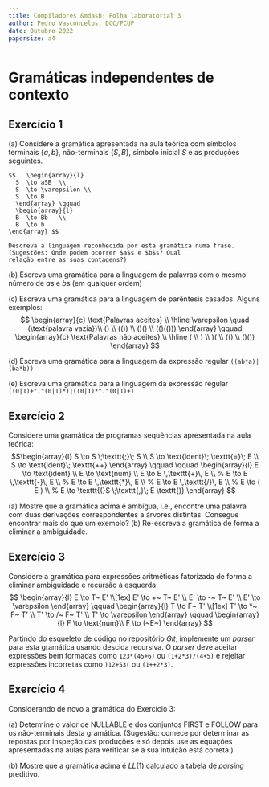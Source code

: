 ```yaml
---
title: Compiladores &mdash; Folha laboratorial 3
author: Pedro Vasconcelos, DCC/FCUP
date: Outubro 2022
papersize: a4
...
```


# Gramáticas independentes de contexto

## Exercício 1

(a) Considere a gramática apresentada na aula teórica
	com símbolos terminais $\{a,b\}$, não-terminais $\{S, B\}$,  símbolo
	inicial $S$ e as produções seguintes.

	$$   \begin{array}{l}
      S  \to aSB  \\
      S  \to \varepsilon \\
      S  \to B    
	  \end{array} \qquad
	  \begin{array}{l}
      B  \to Bb   \\
      B  \to b 
	\end{array} $$
  
	Descreva a linguagem reconhecida por esta gramática numa frase.
	(Sugestões: Onde podem ocorrer $a$s e $b$s? Qual
	relação entre as suas contagens?)

(b) Escreva uma gramática para a linguagem de palavras com o mesmo número
    de $a$s e $b$s (em qualquer ordem)

(c)	Escreva uma gramática para a linguagem de parêntesis casados.
	Alguns exemplos:
	$$ \begin{array}{c}
	\text{Palavras aceites} \\ \hline
	\varepsilon \quad (\text{palavra vazia})\\
	() \\
	(()) \\
	()() \\
	(()(()))
	\end{array}
	\qquad
	\begin{array}{c}
	\text{Palavras não aceites} \\ \hline
	( \\ ) \\
	)( \\  (() \\
	()())
	\end{array} $$
	
(d) Escreva uma gramática para a linguagem da expressão regular
	`((ab*a)|(ba*b))`

(e) Escreva uma gramática para a linguagem da expressão regular
	`((0|1)+"."(0|1)*)|((0|1)*"."(0|1)+)`

## Exercício 2

Considere uma gramática de programas sequências apresentada na aula teórica:
$$\begin{array}{l}
    S  \to S \;\texttt{;}\; S \\
    S  \to \text{ident}\; \texttt{=}\; E \\
    S  \to \text{ident}\; \texttt{++}
  \end{array}
  \qquad  \qquad
  \begin{array}{l}
    E  \to \text{ident} \\
    E  \to \text{num} \\
    E  \to E \,\texttt{+}\, E \\
    % E  \to E \,\texttt{-}\, E \\
    % E  \to E \,\texttt{*}\, E \\
    % E  \to E \,\texttt{/}\, E \\
    % E  \to ( E ) \\    
    % E  \to \texttt{(}S \;\texttt{,}\; E \texttt{)}
  \end{array}
  $$

(a) Mostre que a gramática acima é ambígua, i.e., encontre uma palavra com duas
	derivações correspondentes a árvores distintas. Consegue encontrar
	mais do que um exemplo?
(b)	Re-escreva a gramática de forma a eliminar a ambiguidade.	

## Exercício 3

Considere a gramática para expressões aritméticas fatorizada
de forma a eliminar ambiguidade e recursão à esquerda:
  $$ \begin{array}{l}
       E \to T~  E' \\[1ex]
       E' \to +~ T~ E' \\
       E' \to -~ T~ E' \\
       E' \to \varepsilon
     \end{array}
     \qquad
     \begin{array}{l}
       T \to F~ T' \\[1ex]
       T' \to *~ F~ T' \\
       T' \to /~ F~ T' \\
       T' \to \varepsilon
     \end{array}
     \qquad
     \begin{array}{l}
       F \to \text{num}\\
       F \to (~E~) 
     \end{array}
     $$

Partindo do esqueleto de código no repositório *Git*, implemente um
*parser* para esta gramática usando descida recursiva.  O *parser*
deve aceitar expressões bem formadas como `123*(45+6)` ou
`(1+2*3)/(4+5)` e rejeitar expressões incorretas como `)12+53(` ou
`(1++2*3)`.


## Exercício 4

Considerando de novo a gramática do Exercício 3:

(a) Determine o valor de NULLABLE e dos conjuntos FIRST e FOLLOW
	para os não-terminais desta gramática. (Sugestão: comece por
	determinar as repostas por inspeção das produções
	e só depois use as equações apresentadas na aulas 
	para verificar se a sua intuição está correta.)

(b) Mostre que a gramática acima é $LL(1)$ calculado a tabela de *parsing*
	preditivo.


